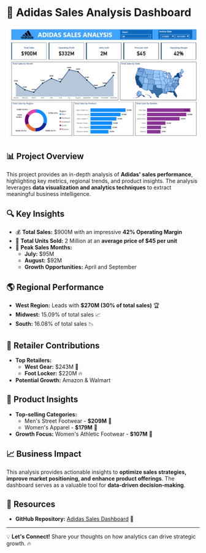 # 🚀 Adidas Sales Analysis Dashboard
![](https://github.com/dasarijashwanth/Adidas-Sales-Analysis/blob/main/Dashboard.png)

## 📊 Project Overview
This project provides an in-depth analysis of **Adidas' sales performance**, highlighting key metrics, regional trends, and product insights. The analysis leverages **data visualization and analytics techniques** to extract meaningful business intelligence.

## 🔍 Key Insights

- 💰 **Total Sales:** $900M with an impressive **42% Operating Margin**
- 👟 **Total Units Sold:** 2 Million at an **average price of $45 per unit**
- 📅 **Peak Sales Months:**
  - **July:** $95M  
  - **August:** $92M  
  - **Growth Opportunities:** April and September

## 🌎 Regional Performance
- **West Region:** Leads with **$270M (30% of total sales)** 🏆
- **Midwest:** 15.09% of total sales 📈
- **South:** 16.08% of total sales 📉

## 🛒 Retailer Contributions
- **Top Retailers:**
  - **West Gear:** $243M 🏅
  - **Foot Locker:** $220M 🔥
- **Potential Growth:** Amazon & Walmart

## 👕 Product Insights
- **Top-selling Categories:**
  - Men's Street Footwear - **$209M** 🥇
  - Women's Apparel - **$179M** 🥈
- **Growth Focus:** Women's Athletic Footwear - **$107M** 🚀

## 📈 Business Impact
This analysis provides actionable insights to **optimize sales strategies, improve market positioning, and enhance product offerings**. The dashboard serves as a valuable tool for **data-driven decision-making**.

## 🔗 Resources
- **GitHub Repository:** [Adidas Sales Dashboard](https://lnkd.in/eWSfTM4w) 🚀

---
💡 **Let's Connect!** Share your thoughts on how analytics can drive strategic growth. 🔥
